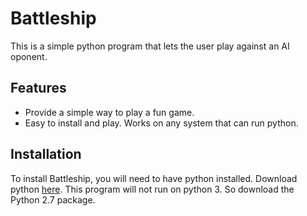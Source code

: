 # Battleship

This is a simple python program that lets the user play against an AI oponent. 

## Features 
* Provide a simple way to play a fun game.
* Easy to install and play. Works on any system that can run python.

## Installation

To install Battleship, you will need to have python installed. Download python [here](https://www.python.org/downloads/).
This program will not run on python 3. So download the Python 2.7 package.
